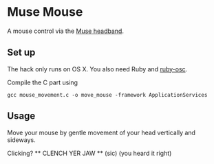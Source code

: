 # Muse Mouse

A mouse control via the [Muse headband](http://www.choosemuse.com/).

## Set up

The hack only runs on OS X. You also need Ruby and [ruby-osc](https://github.com/maca/ruby-osc).

Compile the C part using
```
gcc mouse_movement.c -o move_mouse -framework ApplicationServices
```

## Usage

Move your mouse by gentle movement of your head vertically and sideways.

Clicking? ** CLENCH YER JAW ** (sic) (you heard it right)
